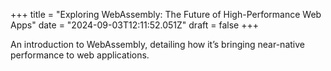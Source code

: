 +++
title = "Exploring WebAssembly: The Future of High-Performance Web Apps"
date = "2024-09-03T12:11:52.051Z"
draft = false
+++

  An introduction to WebAssembly, detailing how it’s bringing near-native performance to web applications.
        